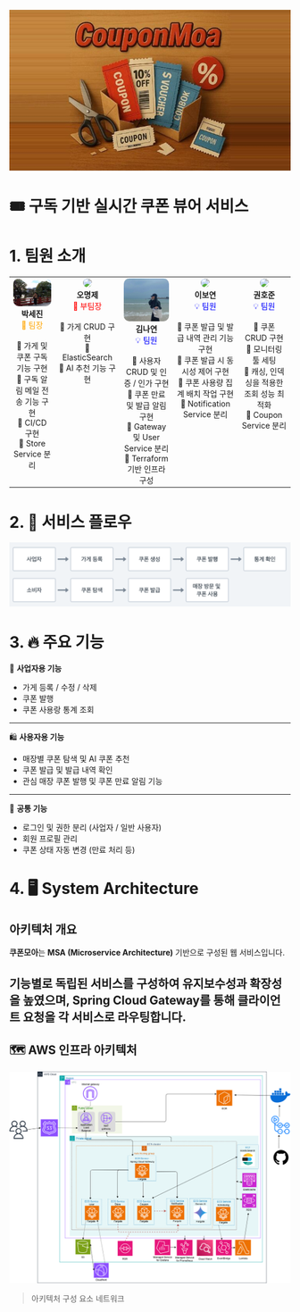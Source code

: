 ![배너 이미지](./images/couponmoa_banner.png)
# 🎟️ 구독 기반 실시간 쿠폰 뷰어 서비스
# 1. 팀원 소개
<table>
  <tr>
    <td width="200" align="center" valign="top">
      <img src="./images/profile_sejin.jpg" width="100%" style="border-radius:10px;"><br/>
      <b>박세진</b><br/>
      <span style="color: orange;">🪪 팀장</span><br/><br/>
      📌 가게 및 쿠폰 구독 기능 구현<br/>
      📌 구독 알림 메일 전송 기능 구현<br/>
      📌 CI/CD 구현<br/>
      📌 Store Service 분리
    </td>
    <td width="200" align="center" valign="top">
      <img src="https://your-image-url.com/oh.jpg" width="100%" style="border-radius:10px;"><br/>
      <b>오명제</b><br/>
      <span style="color: red;">🧱 부팀장</span><br/><br/>
      📌 가게 CRUD 구현<br/>
      📌 ElasticSearch<br/>
      📌 AI 추천 기능 구현
    </td>
    <td width="200" align="center" valign="top">
      <img src="./images/profile_nayeon.png" width="100%" style="border-radius:10px;"><br/>
      <b>김나연</b><br/>
      <span style="color: blue;">💡 팀원</span><br/><br/>
      📌 사용자 CRUD 및 인증 / 인가 구현<br/>
      📌 쿠폰 만료 및 발급 알림 구현<br/>
      📌 Gateway 및 User Service 분리<br/>
      📌 Terraform 기반 인프라 구성
    </td>
    <td width="200" align="center" valign="top">
      <img src="https://your-image-url.com/kim.jpg" width="100%" style="border-radius:10px;"><br/>
      <b>이보연</b><br/>
      <span style="color: blue;">💡 팀원</span><br/><br/>
      📌 쿠폰 발급 및 발급 내역 관리 기능 구현<br/>
      📌 쿠폰 발급 시 동시성 제어 구현<br/>
      📌 쿠폰 사용량 집계 배치 작업 구현<br/>
      📌 Notification Service 분리
    </td>
        <td width="200" align="center" valign="top">
      <img src="https://your-image-url.com/kim.jpg" width="100%" style="border-radius:10px;"><br/>
      <b>권호준</b><br/>
      <span style="color: blue;">💡 팀원</span><br/><br/>
      📌 쿠폰 CRUD 구현<br/>
      📌 모니터링 툴 세팅<br/>
      📌 캐싱, 인덱싱을 적용한 조회 성능 최적화<br/>
      📌 Coupon Service 분리
    </td>
  </tr>
</table>

# 2. 🔁 서비스 플로우

![서비스플로우 이미지](./images/service_flow.png)

# 3. 🔥 주요 기능
👤 **사업자용 기능**
- 가게 등록 / 수정 / 삭제
- 쿠폰 발행
- 쿠폰 사용랑 통계 조회
---
🛍️ **사용자용 기능**

- 매장별 쿠폰 탐색 및 AI 쿠폰 추천
- 쿠폰 발급 및 발급 내역 확인
- 관심 매장 쿠폰 발행 및 쿠폰 만료 알림 기능
---
🧭 **공통 기능**

- 로그인 및 권한 분리 (사업자 / 일반 사용자)
- 회원 프로필 관리
- 쿠폰 상태 자동 변경 (만료 처리 등)
# 4. 🖥️ System Architecture

## 아키텍처 개요
**쿠폰모아**는 **MSA (Microservice Architecture)** 기반으로 구성된 웹 서비스입니다. 

기능별로 독립된 서비스를 구성하여 **유지보수성과 확장성**을 높였으며, **Spring Cloud Gateway**를 통해 클라이언트 요청을 각 서비스로 라우팅합니다.
---
## 🗺️ AWS 인프라 아키텍처
![인프라 아키텍처 이미지](./images/AWS_infra_architecture.png)
> 아키텍처 구성 요소
> 네트워크
